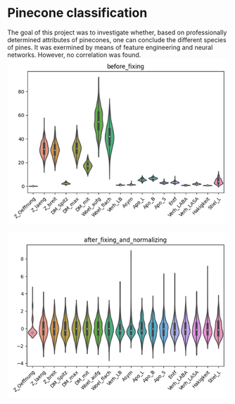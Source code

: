 # Pinecone classification

The goal of this project was to investigate whether, based on professionally determined attributes of pinecones, one can
conclude the different species of pines. It was exermined by means of feature engineering and neural networks.
However, no correlation was found.
![Feature Distribution Original](/plots/feature_distr_before_fixing.png?raw=true "Original Feature Distribution")

![Feature Distribution Transformed](/plots/after_fixing_and_normalizing.png?raw=true "Transformed Feature Distribution")
